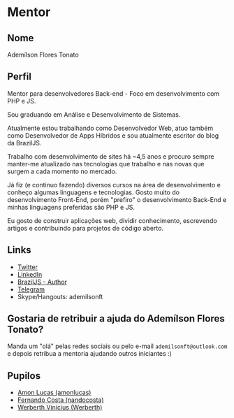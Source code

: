# Mentor

## Nome

Ademílson Flores Tonato

## Perfil

Mentor para desenvolvedores Back-end - Foco em desenvolvimento com PHP e JS.

Sou graduando em Análise e Desenvolvimento de Sistemas.

Atualmente estou trabalhando como Desenvolvedor Web, atuo também como Desenvolvedor de Apps Híbridos e sou atualmente escritor do blog da BrazilJS.

Trabalho com desenvolvimento de sites há ~4,5 anos e procuro sempre manter-me atualizado nas tecnologias que trabalho e nas novas que surgem a cada momento no mercado.

Já fiz (e continuo fazendo) diversos cursos na área de desenvolvimento e conheço algumas linguagens e tecnologias. Gosto muito do desenvolvimento Front-End, porém "prefiro" o desenvolvimento Back-End e minhas linguagens preferidas são PHP e JS.

Eu gosto de construir aplicações web, dividir conhecimento, escrevendo artigos e contribuindo para projetos de código aberto.

## Links

- [Twitter](https://twitter.com/ftonato)
- [LinkedIn](https://www.linkedin.com/in/ftonato/)
- [BrazilJS - Author](https://braziljs.org/blog/author/ademilson-f-tonato/)
- [Telegram](https://web.telegram.org/#/im?p=@ftonato)
- Skype/Hangouts: ademilsonft

## Gostaria de retribuir a ajuda do Ademílson Flores Tonato?

Manda um "olá" pelas redes sociais ou pelo e-mail `ademilsonft@outlook.com` e depois retribua a mentoria ajudando outros iniciantes :)

## Pupilos

- [Amon Lucas (amonlucas)](/profiles/pupils/profiles/AmonLucas.md)
- [Fernando Costa (nandocosta)](/profiles/pupils/profiles/FernandoCosta.md)
- [Werberth Vinícius (Werberth)](/profiles/pupils/profiles/WerberthVinicius.md)
